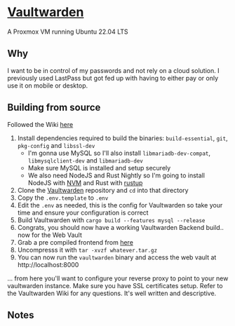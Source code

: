# [Vaultwarden](https://github.com/dani-garcia/vaultwarden)

A Proxmox VM running Ubuntu 22.04 LTS

## Why

I want to be in control of my passwords and not rely on a cloud solution. I previously used LastPass but got fed up with having to either pay or only use it on mobile or desktop.

## Building from source

Followed the Wiki [here](https://github.com/dani-garcia/vaultwarden/wiki/Building-binary)

1. Install dependencies required to build the binaries: `build-essential`, `git`, `pkg-config` and `libssl-dev`
   - I'm gonna use MySQL so I'll also install `libmariadb-dev-compat`, `libmysqlclient-dev` and `libmariadb-dev`
   - Make sure MySQL is installed and setup securely
   - We also need NodeJS and Rust Nightly so I'm going to install NodeJS with [NVM](https://github.com/nvm-sh/nvm) and Rust with [rustup](https://rustup.rs/)
2. Clone the [Vaultwarden](https://github.com/dani-garcia/vaultwarden) repository and `cd` into that directory
3. Copy the `.env.template` to `.env`
4. Edit the `.env` as needed, this is the config for Vaultwarden so take your time and ensure your configuration is correct
5. Build Vaultwarden with `cargo build --features mysql --release`
6. Congrats, you should now have a working Vaultwarden Backend build.. now for the Web Vault
7. Grab a pre compiled frontend from [here](https://github.com/dani-garcia/bw_web_builds/releases)
8. Uncompresss it with `tar -xvzf whatever.tar.gz`
9. You can now run the `vaultwarden` binary and access the web vault at http://localhost:8000 

... from here you'll want to configure your reverse proxy to point to your new vaultwarden instance. Make sure you have SSL certificates setup. Refer to the Vaultwarden Wiki for any questions. It's well written and descriptive.

## Notes
